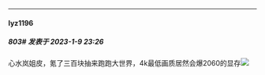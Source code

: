 

*****

####  lyz1196  
##### 803#       发表于 2023-1-9 23:26

心水岚姐皮，氪了三百块抽来跑跑大世界，4k最低画质居然会爆2060的显存<img src="https://static.saraba1st.com/image/smiley/face2017/130.png" referrerpolicy="no-referrer">

